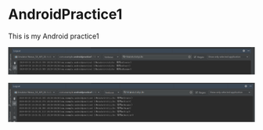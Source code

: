 # AndroidPractice1
This is my Android practice1

![开启app截图1：](https://github.com/yangzaiqiong/AndroidPractice1/blob/master/app/src/main/res/drawable/1.png)

![关闭app截图2：](https://github.com/yangzaiqiong/AndroidPractice1/blob/master/app/src/main/res/drawable/2.png)



